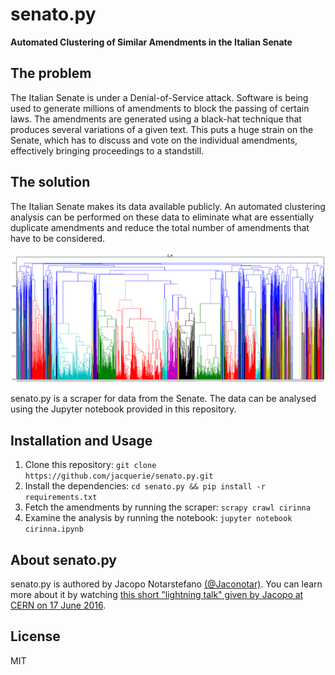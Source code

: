 # senato.py #

**Automated Clustering of Similar Amendments in the Italian Senate**

## The problem ##

The Italian Senate is under a Denial-of-Service attack.
Software is being used to generate millions of amendments to block the passing of certain laws.
The amendments are generated using a black-hat technique that produces several variations of a given text.
This puts a huge strain on the Senate, which has to discuss and vote on the individual amendments, effectively bringing proceedings to a standstill.

## The solution ##

The Italian Senate makes its data available publicly.
An automated clustering analysis can be performed on these data to eliminate what are essentially duplicate amendments and reduce the total number of amendments that have to be considered.

![clusters.png](images/clusters.png)

senato.py is a scraper for data from the Senate.
The data can be analysed using the Jupyter notebook provided in this repository.

## Installation and Usage ##

1. Clone this repository: `git clone https://github.com/jacquerie/senato.py.git`
2. Install the dependencies: `cd senato.py && pip install -r requirements.txt`
3. Fetch the amendments by running the scraper: `scrapy crawl cirinna`
4. Examine the analysis by running the notebook: `jupyter notebook cirinna.ipynb`

## About senato.py ##

senato.py is authored by Jacopo Notarstefano [(@Jaconotar)](https://twitter.com/Jaconotar).
You can learn more about it by watching [this short "lightning talk" given by Jacopo at CERN on 17 June 2016](https://cds.cern.ch/record/2161770).

## License ##

MIT
